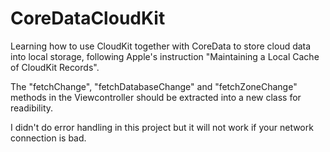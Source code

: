 # CoreDataCloudKit

Learning how to use CloudKit together with CoreData to store cloud data into local storage, following Apple's instruction 
"Maintaining a Local Cache of CloudKit Records".

The "fetchChange", "fetchDatabaseChange" and "fetchZoneChange" methods in the Viewcontroller should be extracted into a
new class for readibility.

I didn't do error handling in this project but it will not work if your network connection is bad.
